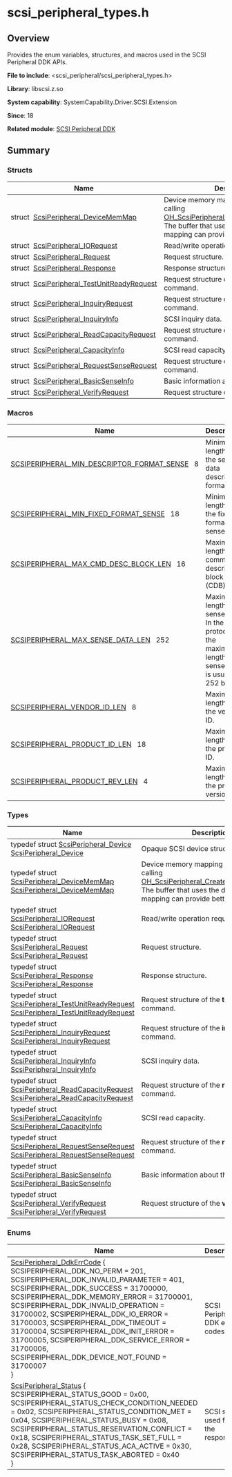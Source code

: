 # scsi_peripheral_types.h


## Overview

Provides the enum variables, structures, and macros used in the SCSI Peripheral DDK APIs.

**File to include**: &lt;scsi_peripheral/scsi_peripheral_types.h&gt;

**Library**: libscsi.z.so

**System capability**: SystemCapability.Driver.SCSI.Extension

**Since**: 18

**Related module**: [SCSI Peripheral DDK](_s_c_s_i.md)


## Summary


### Structs

| Name| Description| 
| -------- | -------- |
| struct&nbsp;&nbsp;[ScsiPeripheral_DeviceMemMap](_scsi_peripheral___device_mem_map.md) | Device memory mapping created by calling [OH_ScsiPeripheral_CreateDeviceMemMap](_s_c_s_i.md#oh_scsiperipheral_createdevicememmap). The buffer that uses the device memory mapping can provide better performance.| 
| struct&nbsp;&nbsp;[ScsiPeripheral_IORequest](_scsi_peripheral___i_o_request.md) | Read/write operation request.| 
| struct&nbsp;&nbsp;[ScsiPeripheral_Request](_scsi_peripheral___request.md) | Request structure.| 
| struct&nbsp;&nbsp;[ScsiPeripheral_Response](_scsi_peripheral___response.md) | Response structure.| 
| struct&nbsp;&nbsp;[ScsiPeripheral_TestUnitReadyRequest](_scsi_peripheral___test_unit_ready_request.md) | Request structure of the **test unit ready** command.| 
| struct&nbsp;&nbsp;[ScsiPeripheral_InquiryRequest](_scsi_peripheral___inquiry_request.md) | Request structure of the **inquiry** command.| 
| struct&nbsp;&nbsp;[ScsiPeripheral_InquiryInfo](_scsi_peripheral___inquiry_info.md) | SCSI inquiry data.| 
| struct&nbsp;&nbsp;[ScsiPeripheral_ReadCapacityRequest](_scsi_peripheral___read_capacity_request.md) | Request structure of the **read capacity** command.| 
| struct&nbsp;&nbsp;[ScsiPeripheral_CapacityInfo](_scsi_peripheral___capacity_info.md) | SCSI read capacity.| 
| struct&nbsp;&nbsp;[ScsiPeripheral_RequestSenseRequest](_scsi_peripheral___request_sense_request.md) | Request structure of the **request sense** command.| 
| struct&nbsp;&nbsp;[ScsiPeripheral_BasicSenseInfo](_scsi_peripheral___basic_sense_info.md) | Basic information about the sense data.| 
| struct&nbsp;&nbsp;[ScsiPeripheral_VerifyRequest](_scsi_peripheral___verify_request.md) | Request structure of the **verify** command.| 


### Macros

| Name| Description| 
| -------- | -------- |
| [SCSIPERIPHERAL_MIN_DESCRIPTOR_FORMAT_SENSE](_s_c_s_i.md#scsiperipheral_min_descriptor_format_sense)&nbsp;&nbsp;&nbsp;8 | Minimum length of the sense data descriptor format.| 
| [SCSIPERIPHERAL_MIN_FIXED_FORMAT_SENSE](_s_c_s_i.md#scsiperipheral_min_fixed_format_sense)&nbsp;&nbsp;&nbsp;18 | Minimum length of the fixed format of sense data.| 
| [SCSIPERIPHERAL_MAX_CMD_DESC_BLOCK_LEN](_s_c_s_i.md#scsiperipheral_max_cmd_desc_block_len)&nbsp;&nbsp;&nbsp;16 | Maximum length of a command descriptor block (CDB).| 
| [SCSIPERIPHERAL_MAX_SENSE_DATA_LEN](_s_c_s_i.md#scsiperipheral_max_sense_data_len)&nbsp;&nbsp;&nbsp;252 | Maximum length of sense data. In the SCSI protocol, the maximum length of sense data is usually 252 bytes.| 
| [SCSIPERIPHERAL_VENDOR_ID_LEN](_s_c_s_i.md#scsiperipheral_vendor_id_len)&nbsp;&nbsp;&nbsp;8 | Maximum length of the vendor ID.| 
| [SCSIPERIPHERAL_PRODUCT_ID_LEN](_s_c_s_i.md#scsiperipheral_product_id_len)&nbsp;&nbsp;&nbsp;18 | Maximum length of the product ID.| 
| [SCSIPERIPHERAL_PRODUCT_REV_LEN](_s_c_s_i.md#scsiperipheral_product_rev_len)&nbsp;&nbsp;&nbsp;4 | Maximum length of the product version.| 


### Types

| Name| Description| 
| -------- | -------- |
| typedef struct [ScsiPeripheral_Device](_s_c_s_i.md#scsiperipheral_device) [ScsiPeripheral_Device](_s_c_s_i.md#scsiperipheral_device) | Opaque SCSI device structure.| 
| typedef struct [ScsiPeripheral_DeviceMemMap](_scsi_peripheral___device_mem_map.md) [ScsiPeripheral_DeviceMemMap](_s_c_s_i.md#scsiperipheral_devicememmap) | Device memory mapping created by calling [OH_ScsiPeripheral_CreateDeviceMemMap](_s_c_s_i.md#oh_scsiperipheral_createdevicememmap). The buffer that uses the device memory mapping can provide better performance.| 
| typedef struct [ScsiPeripheral_IORequest](_scsi_peripheral___i_o_request.md) [ScsiPeripheral_IORequest](_s_c_s_i.md#scsiperipheral_iorequest) | Read/write operation request.| 
| typedef struct [ScsiPeripheral_Request](_scsi_peripheral___request.md) [ScsiPeripheral_Request](_s_c_s_i.md#scsiperipheral_request) | Request structure.| 
| typedef struct [ScsiPeripheral_Response](_scsi_peripheral___response.md) [ScsiPeripheral_Response](_s_c_s_i.md#scsiperipheral_response) | Response structure.| 
| typedef struct [ScsiPeripheral_TestUnitReadyRequest](_scsi_peripheral___test_unit_ready_request.md) [ScsiPeripheral_TestUnitReadyRequest](_s_c_s_i.md#scsiperipheral_testunitreadyrequest) | Request structure of the **test unit ready** command.| 
| typedef struct [ScsiPeripheral_InquiryRequest](_scsi_peripheral___inquiry_request.md) [ScsiPeripheral_InquiryRequest](_s_c_s_i.md#scsiperipheral_inquiryrequest) | Request structure of the **inquiry** command.| 
| typedef struct [ScsiPeripheral_InquiryInfo](_scsi_peripheral___inquiry_info.md) [ScsiPeripheral_InquiryInfo](_s_c_s_i.md#scsiperipheral_inquiryinfo) | SCSI inquiry data.| 
| typedef struct [ScsiPeripheral_ReadCapacityRequest](_scsi_peripheral___read_capacity_request.md) [ScsiPeripheral_ReadCapacityRequest](_s_c_s_i.md#scsiperipheral_readcapacityrequest) | Request structure of the **read capacity** command.| 
| typedef struct [ScsiPeripheral_CapacityInfo](_scsi_peripheral___capacity_info.md) [ScsiPeripheral_CapacityInfo](_s_c_s_i.md#scsiperipheral_capacityinfo) | SCSI read capacity.| 
| typedef struct [ScsiPeripheral_RequestSenseRequest](_scsi_peripheral___request_sense_request.md) [ScsiPeripheral_RequestSenseRequest](_s_c_s_i.md#scsiperipheral_requestsenserequest) | Request structure of the **request sense** command.| 
| typedef struct [ScsiPeripheral_BasicSenseInfo](_scsi_peripheral___basic_sense_info.md) [ScsiPeripheral_BasicSenseInfo](_s_c_s_i.md#scsiperipheral_basicsenseinfo) | Basic information about the sense data.| 
| typedef struct [ScsiPeripheral_VerifyRequest](_scsi_peripheral___verify_request.md) [ScsiPeripheral_VerifyRequest](_s_c_s_i.md#scsiperipheral_verifyrequest) | Request structure of the **verify** command.| 


### Enums

| Name| Description| 
| -------- | -------- |
| [ScsiPeripheral_DdkErrCode](_s_c_s_i.md#scsiperipheral_ddkerrcode) {<br>SCSIPERIPHERAL_DDK_NO_PERM = 201, SCSIPERIPHERAL_DDK_INVALID_PARAMETER = 401, SCSIPERIPHERAL_DDK_SUCCESS = 31700000, SCSIPERIPHERAL_DDK_MEMORY_ERROR = 31700001, SCSIPERIPHERAL_DDK_INVALID_OPERATION = 31700002, SCSIPERIPHERAL_DDK_IO_ERROR = 31700003, SCSIPERIPHERAL_DDK_TIMEOUT = 31700004, SCSIPERIPHERAL_DDK_INIT_ERROR = 31700005, SCSIPERIPHERAL_DDK_SERVICE_ERROR = 31700006, SCSIPERIPHERAL_DDK_DEVICE_NOT_FOUND = 31700007<br>} | SCSI Peripheral DDK error codes.| 
| [ScsiPeripheral_Status](_s_c_s_i.md#scsiperipheral_status) {<br>SCSIPERIPHERAL_STATUS_GOOD = 0x00, SCSIPERIPHERAL_STATUS_CHECK_CONDITION_NEEDED = 0x02, SCSIPERIPHERAL_STATUS_CONDITION_MET = 0x04, SCSIPERIPHERAL_STATUS_BUSY = 0x08, SCSIPERIPHERAL_STATUS_RESERVATION_CONFLICT = 0x18, SCSIPERIPHERAL_STATUS_TASK_SET_FULL = 0x28, SCSIPERIPHERAL_STATUS_ACA_ACTIVE = 0x30, SCSIPERIPHERAL_STATUS_TASK_ABORTED = 0x40<br>} | SCSI status used for the response.| 
